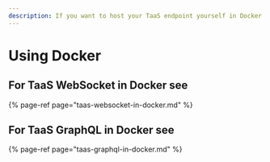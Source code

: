 ```yaml
---
description: If you want to host your TaaS endpoint yourself in Docker.
---
```


# Using Docker

## For TaaS WebSocket in Docker see

{% page-ref page="taas-websocket-in-docker.md" %}

## For TaaS GraphQL in Docker see

{% page-ref page="taas-graphql-in-docker.md" %}

